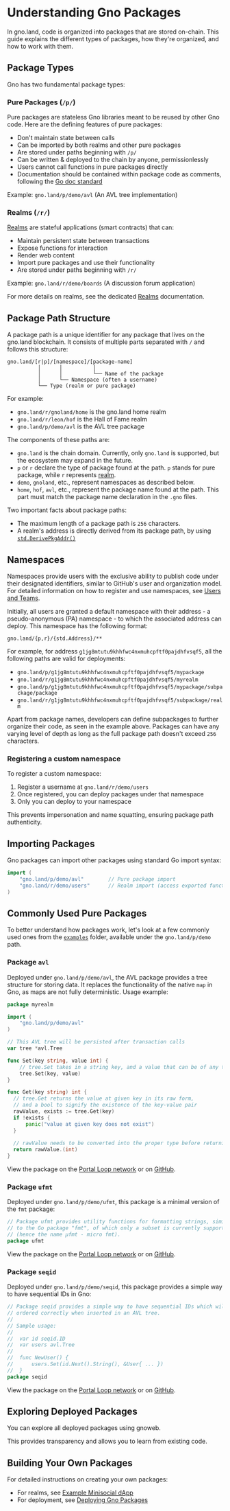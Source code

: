 # Understanding Gno Packages

In gno.land, code is organized into packages that are stored on-chain. This guide explains the different types of packages, how they're organized, and how to work with them.

## Package Types

Gno has two fundamental package types:

### Pure Packages (`/p/`)

Pure packages are stateless Gno libraries meant to be reused by other Gno code. Here are the defining features of pure packages:
- Don't maintain state between calls
- Can be imported by both realms and other pure packages
- Are stored under paths beginning with `/p/`
- Can be written & deployed to the chain by anyone, permissionlessly
- Users cannot call functions in pure packages directly 
- Documentation should be contained within package code as comments, following the [Go doc standard](https://tip.golang.org/doc/comment)

Example: `gno.land/p/demo/avl` (An AVL tree implementation)

### Realms (`/r/`)

[Realms](./realms.md) are stateful applications (smart contracts) that can:
- Maintain persistent state between transactions
- Expose functions for interaction
- Render web content
- Import pure packages and use their functionality
- Are stored under paths beginning with `/r/`

Example: `gno.land/r/demo/boards` (A discussion forum application)

For more details on realms, see the dedicated [Realms](./realms.md) documentation.

## Package Path Structure

A package path is a unique identifier for any package that lives on the gno.land blockchain. It consists of multiple parts separated with `/` and follows this structure:

```
gno.land/[r|p]/[namespace]/[package-name]
          │      │          │
          │      │          └── Name of the package
          │      └── Namespace (often a username)
          └── Type (realm or pure package)
```

For example:
- `gno.land/r/gnoland/home` is the gno.land home realm
- `gno.land/r/leon/hof` is the Hall of Fame realm
- `gno.land/p/demo/avl` is the AVL tree package

The components of these paths are:
- `gno.land` is the chain domain. Currently, only `gno.land` is supported, but the ecosystem may expand in the future.
- `p` or `r` declare the type of package found at the path. `p` stands for pure package, while `r` represents [realm](./realms.md).
- `demo`, `gnoland`, etc., represent namespaces as described below.
- `home`, `hof`, `avl`, etc., represent the package name found at the path. This part must match the package name declaration in the `.gno` files.

Two important facts about package paths:
- The maximum length of a package path is `256` characters.
- A realm's address is directly derived from its package path, by using [`std.DerivePkgAddr()`](./gno-stdlibs.md#derivepkgaddr)

## Namespaces

Namespaces provide users with the exclusive ability to publish code under their designated identifiers, similar to GitHub's user and organization model. For detailed information on how to register and use namespaces, see [Users and Teams](./users-and-teams.md).

Initially, all users are granted a default namespace with their address - a pseudo-anonymous (PA) namespace - to which the associated address can deploy. This namespace has the following format:
```
gno.land/{p,r}/{std.Address}/**
```

For example, for address `g1jg8mtutu9khhfwc4nxmuhcpftf0pajdhfvsqf5`, all the following paths are valid for deployments:

- `gno.land/p/g1jg8mtutu9khhfwc4nxmuhcpftf0pajdhfvsqf5/mypackage` 
- `gno.land/r/g1jg8mtutu9khhfwc4nxmuhcpftf0pajdhfvsqf5/myrealm`
- `gno.land/p/g1jg8mtutu9khhfwc4nxmuhcpftf0pajdhfvsqf5/mypackage/subpackage/package` 
- `gno.land/r/g1jg8mtutu9khhfwc4nxmuhcpftf0pajdhfvsqf5/subpackage/realm`

Apart from package names, developers can define subpackages to further organize their code, as seen in the example above. Packages can have any varying level of depth as long as the full package path doesn't exceed `256` characters.

### Registering a custom namespace

To register a custom namespace:

1. Register a username at `gno.land/r/demo/users`
2. Once registered, you can deploy packages under that namespace
3. Only you can deploy to your namespace

This prevents impersonation and name squatting, ensuring package path authenticity.

## Importing Packages

Gno packages can import other packages using standard Go import syntax:

```go
import (
    "gno.land/p/demo/avl"        // Pure package import
    "gno.land/r/demo/users"      // Realm import (access exported functions)
)
```

## Commonly Used Pure Packages

To better understand how packages work, let's look at a few commonly used ones from the [`examples`](https://github.com/gnolang/gno/tree/master/examples/) folder, available under the `gno.land/p/demo` path.

### Package `avl`

Deployed under `gno.land/p/demo/avl`, the AVL package provides a tree structure for storing data. It replaces the functionality of the native `map` in Gno, as maps are not fully deterministic. Usage example:

```go
package myrealm

import (
	"gno.land/p/demo/avl"
)

// This AVL tree will be persisted after transaction calls
var tree *avl.Tree

func Set(key string, value int) {
	// tree.Set takes in a string key, and a value that can be of any type
	tree.Set(key, value)
}

func Get(key string) int {
  // tree.Get returns the value at given key in its raw form, 
  // and a bool to signify the existence of the key-value pair
  rawValue, exists := tree.Get(key)
  if !exists {
	  panic("value at given key does not exist")
  }
  
  // rawValue needs to be converted into the proper type before returning it
  return rawValue.(int)
}
```

View the package on the [Portal Loop network](https://gno.land/p/demo/avl) or on [GitHub](https://github.com/gnolang/gno/tree/master/examples/gno.land/p/demo/avl).

### Package `ufmt`

Deployed under `gno.land/p/demo/ufmt`, this package is a minimal version of the `fmt` package:

```go
// Package ufmt provides utility functions for formatting strings, similarly
// to the Go package "fmt", of which only a subset is currently supported
// (hence the name µfmt - micro fmt).
package ufmt
```

View the package on the [Portal Loop network](https://gno.land/p/demo/ufmt) or on [GitHub](https://github.com/gnolang/gno/tree/master/examples/gno.land/p/demo/ufmt).

### Package `seqid`

Deployed under `gno.land/p/demo/seqid`, this package provides a simple way to have sequential IDs in Gno:

```go
// Package seqid provides a simple way to have sequential IDs which will be
// ordered correctly when inserted in an AVL tree.
//
// Sample usage:
//
//	var id seqid.ID
//	var users avl.Tree
//
//	func NewUser() {
//		users.Set(id.Next().String(), &User{ ... })
//	}
package seqid
```

View the package on the [Portal Loop network](https://gno.land/p/demo/seqid) or on [GitHub](https://github.com/gnolang/gno/tree/master/examples/gno.land/p/demo/seqid).

## Exploring Deployed Packages

You can explore all deployed packages using gnoweb.

<!--XXX: link to package listing when the feature will be released.-->

This provides transparency and allows you to learn from existing code.

## Building Your Own Packages

For detailed instructions on creating your own packages:

- For realms, see [Example Minisocial dApp](../builders/example-minisocial-dapp.md)
- For deployment, see [Deploying Gno Packages](../builders/deploy-packages.md)

